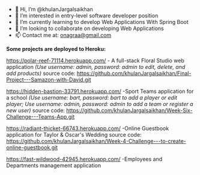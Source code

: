 - 👋 Hi, I’m @khulanJargalsaikhan
- 👀 I’m interested in entry-level software developer position
- 🌱 I’m currently learning to develop Web Applications With Spring Boot
- 💞️ I’m looking to collaborate on developing Web Applications
- 📫 Contact me at: onagraa@gmail.com

<!---
khulanJargalsaikhan/khulanJargalsaikhan is a ✨ special ✨ repository because its `README.md` (this file) appears on your GitHub profile.
You can click the Preview link to take a look at your changes.
--->


**Some projects are deployed to Heroku:**

https://polar-reef-71114.herokuapp.com/   - A full-stack Floral Studio web application
*(Use username: admin, password: admin to edit, delete, and add products)*
source code: https://github.com/khulanJargalsaikhan/Final-Project---Samazon-with-David.git


https://hidden-bastion-33791.herokuapp.com/   -Sport Teams application for a school
*(Use username: bart, password: bart to add a player or edit player; 
Use username: admin, password: admin to add a team or register a new user)*
source code: https://github.com/khulanJargalsaikhan/Week-Six-Challenge---Teams-App.git


https://radiant-thicket-66743.herokuapp.com/   -Online Guestbook application for Taylor & Oscar's Wedding
source code: https://github.com/khulanJargalsaikhan/Week-4-Challenge---to-create-online-guestbook.git


https://fast-wildwood-42945.herokuapp.com/  -Employees and Departments management application
